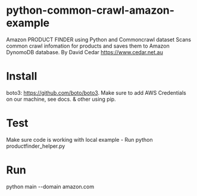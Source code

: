 # python-common-crawl-amazon-example
Amazon PRODUCT FINDER using Python and Commoncrawl dataset
Scans common crawl infomation for products and
saves them to Amazon DynomoDB database.
By David Cedar https://www.cedar.net.au

# Install
   boto3: https://github.com/boto/boto3. Make sure to add AWS Credentials on our machine, see docs.
   & other using pip.

# Test 
Make sure code is working with local example - Run
   python productfinder_helper.py
# Run
   python main --domain amazon.com
